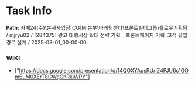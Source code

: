 # Task Info

**Path:** 카페24(주)\본사사업장\[CG]MI본부\마케팅센터\프론트빌더그룹\플로우기획팀 / mjryu02 / [284375] 광고 대행시장 확대 전략 기획 _ 프론트페이지 기획_고객 유입경로 설계 / 2025-08-01_00-00-00

### WIKI
- ["https://docs.google.com/presentation/d/14QOXYAusRUrlZ4PJU6c1GOm6uM0XErT8CWqChRkiWPY"]

